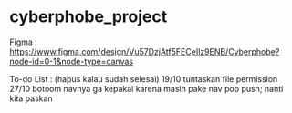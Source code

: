 # cyberphobe_project

Figma :
https://www.figma.com/design/Vu57DzjAtf5FECeIlz9ENB/Cyberphobe?node-id=0-1&node-type=canvas

To-do List : (hapus kalau sudah selesai)
19/10 tuntaskan file permission
27/10 botoom navnya ga kepakai karena masih pake nav pop push; nanti kita paskan